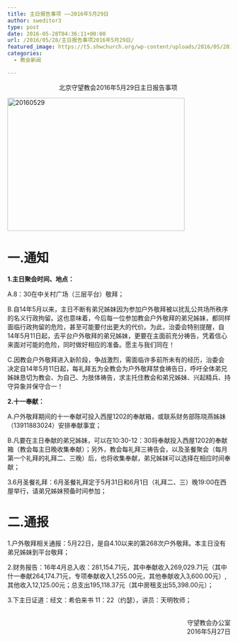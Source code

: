 ```yaml
---
title: 主日报告事项 ——2016年5月29日
author: sweditor3
type: post
date: 2016-05-28T04:36:11+00:00
url: /2016/05/28/主日报告事项2016年5月29日/
featured_image: https://t5.shwchurch.org/wp-content/uploads/2016/05/20160529-400x288.jpg
categories:
  - 教会新闻

---
```

<p style="text-align: center;">
  北京守望教会2016年5月29日主日报告事项&nbsp;
</p>

<!--more-->


<img alt="20160529" class="aligncenter size-full wp-image-13896" height="300" src="http://t5.shwchurch.org/wp-content/uploads/2016/05/20160529.jpg" width="400" /> 

# 一.通知
  


**1.主日聚会时间、地点：**
	  
A.8：30在中关村广场（三层平台）敬拜；
	  
B.自14年5月以来，主日不断有弟兄姊妹因为参加户外敬拜被以扰乱公共场所秩序的名义行政拘留。这也意味着，今后每一位参加教会户外敬拜的弟兄姊妹，都同样面临行政拘留的危险，甚至可能要付出更大的代价。为此，治委会特别提醒，自14年5月11日起，去平台户外敬拜的弟兄姊妹，更要在主面前充分祷告，凭着信心来面对可能的危险，同时做好相应的准备。愿主与我们同在！
	  
C.因教会户外敬拜进入新阶段，争战激烈，需面临许多前所未有的经历，治委会决定自14年5月11日起，每礼拜五为全教会为户外敬拜禁食祷告日，呼吁全体弟兄姊妹恳切为教会、为自己、为肢体祷告，求主托住教会和弟兄姊妹、兴起精兵、持守异象并保守合一！ 

**2.十一奉献：**
	  
A.户外敬拜期间的十一奉献可投入西屋1202的奉献箱，或联系财务部陈晓燕姊妹（13911883024）安排奉献事宜；
	  
B.凡要在主日奉献的弟兄姊妹，可以在10:30-12：30将奉献投入西屋1202的奉献箱（教会每主日晚收集奉献）；另外，教会每礼拜三祷告会，以及圣餐聚会（每月第一个礼拜的礼拜二、三晚）后，也将收集奉献，弟兄姊妹可以选择在相应时间奉献；
	  
3.6月圣餐礼拜：6月圣餐礼拜定于5月31日和6月1日（礼拜二、三）晚19:00在西屋举行，请弟兄姊妹预备时间参加； 

# 二.通报
  


1.户外敬拜相关通报：5月22日，是自4.10以来的第268次户外敬拜。本主日没有弟兄姊妹到平台敬拜；
	  
2.财务报告：16年4月总入收：281,154.71元，其中奉献收入269,029.71元（其中什一奉献264,174.71元，专项奉献收入1,255.00元，其他奉献收入3,600.00元）,其他收入12,125.00元；总支出195,118.37元（其中房租支出55,398.00元）；
	  
3.下主日证道：经文：希伯来书 11：22（约瑟），讲员：天明牧师； 

<p style="text-align: right;">
  &nbsp;<br /> 守望教会办公室<br /> 2016年5月27日
</p>